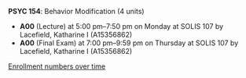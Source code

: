 **PSYC 154**: Behavior Modification (4 units)

- **A00** (Lecture) at 5:00 pm–7:50 pm on Monday at SOLIS 107 by Lacefield, Katharine I (A15356862)
- **A00** (Final Exam) at 7:00 pm–9:59 pm on Thursday at SOLIS 107 by Lacefield, Katharine I (A15356862)

[Enrollment numbers over time](./PSYC154.tsv)
